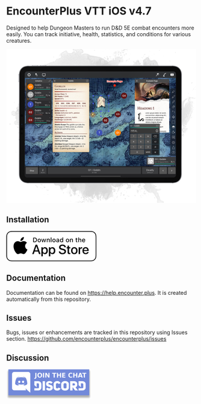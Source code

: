 # EncounterPlus VTT iOS v4.7

Designed to help Dungeon Masters to run D&D 5E combat encounters more easily. You can track initiative, health, statistics, and conditions for various creatures. 

![Promo](promo-transparent-small.png)

## Installation

<a target="_blank" href="https://itunes.apple.com/us/app/encounter+/id1170693487?ls=1&mt=8"><img height="80" src="app-store.svg"></a>


## Documentation

Documentation can be found on https://help.encounter.plus. It is created automatically from this repository.

## Issues

Bugs, issues or enhancements are tracked in this repository using Issues section.
https://github.com/encounterplus/encounterplus/issues

## Discussion

<a target="_blank" href="https://discord.gg/rc8Bez8"><img  height="80" src="discord.png"></a>

